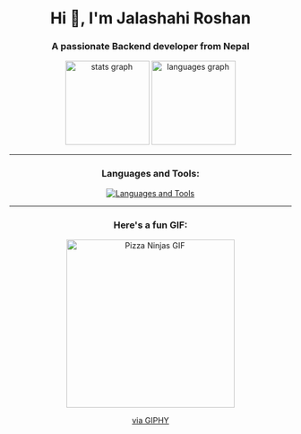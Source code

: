 <h1 align="center">Hi 👋, I'm Jalashahi Roshan</h1>
<h3 align="center">A passionate Backend developer from Nepal</h3>

<div align="center">
  <img src="https://github-readme-stats.vercel.app/api?username=RoshanJalashahi&hide_title=false&hide_rank=false&show_icons=true&include_all_commits=true&count_private=true&disable_animations=false&theme=dracula&locale=en&hide_border=false" height="150" alt="stats graph" />
  <img src="https://github-readme-stats.vercel.app/api/top-langs?username=RoshanJalashahi&locale=en&hide_title=false&layout=compact&card_width=320&langs_count=5&theme=dracula&hide_border=false" height="150" alt="languages graph" />
</div>

---

<div align="center">
  <h3 align="center">Languages and Tools:</h3>
  <p>
    <a href="https://skillicons.dev">
      <img src="https://skillicons.dev/icons?i=html,css,nodejs,laravel,php,postgres,django,mongodb,mysql,sqlite,python,git,c,cpp,docker,postman" alt="Languages and Tools" />
    </a>
  </p>
</div>

---

<div align="center">
  <h3 align="center">Here's a fun GIF:</h3>
  <p align="center">
    <img src="https://media.giphy.com/media/78XCFBGOlS6keY1Bil/giphy.gif" width="300" alt="Pizza Ninjas GIF" />
  </p>
  <p align="center">
    <a href="https://giphy.com/gifs/PizzaNinjas-programmer-pizza-ninjas-pizzaninjas-78XCFBGOlS6keY1Bil">via GIPHY</a>
  </p>
</div>
